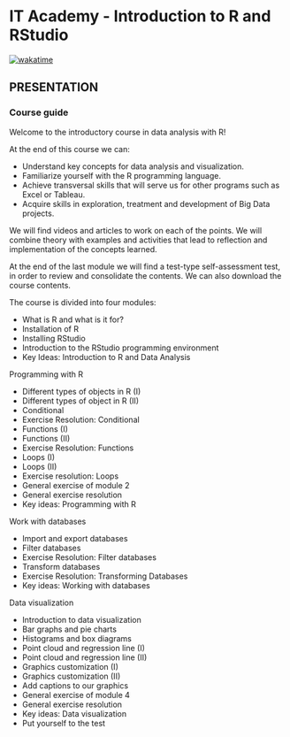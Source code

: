 # IT Academy - Introduction to R and RStudio  
[![wakatime](https://wakatime.com/badge/github/jesussantana/Introduction-to-R-and-RStudio.svg)](https://wakatime.com/badge/github/jesussantana/Introduction-to-R-and-RStudio)

## PRESENTATION
### Course guide
  
Welcome to the introductory course in data analysis with R!  


At the end of this course we can:  

  - Understand key concepts for data analysis and visualization.
  - Familiarize yourself with the R programming language.
  - Achieve transversal skills that will serve us for other programs such as Excel or Tableau.
  - Acquire skills in exploration, treatment and development of Big Data projects.  

 
We will find videos and articles to work on each of the points. We will combine theory with examples and activities that lead to reflection and implementation of the concepts learned.  


At the end of the last module we will find a test-type self-assessment test, in order to review and consolidate the contents. We can also download the course contents.

 

The course is divided into four modules:
  - What is R and what is it for?
  - Installation of R
  - Installing RStudio
  - Introduction to the RStudio programming environment
  - Key Ideas: Introduction to R and Data Analysis
 
Programming with R
  - Different types of objects in R (I)
  - Different types of object in R (II)
  - Conditional
  - Exercise Resolution: Conditional
  - Functions (I)
  - Functions (II)
  - Exercise Resolution: Functions
  - Loops (I)
  - Loops (II)
  - Exercise resolution: Loops
  - General exercise of module 2
  - General exercise resolution
  - Key ideas: Programming with R
 
Work with databases
  - Import and export databases
  - Filter databases
  - Exercise Resolution: Filter databases
  - Transform databases
  - Exercise Resolution: Transforming Databases
  - Key ideas: Working with databases
 

Data visualization
  - Introduction to data visualization
  - Bar graphs and pie charts
  - Histograms and box diagrams
  - Point cloud and regression line (I)
  - Point cloud and regression line (II)
  - Graphics customization (I)
  - Graphics customization (II)
  - Add captions to our graphics
  - General exercise of module 4
  - General exercise resolution
  - Key ideas: Data visualization
  - Put yourself to the test